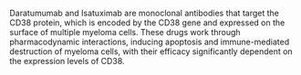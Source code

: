 Daratumumab and Isatuximab are monoclonal antibodies that target the CD38 protein, which is encoded by the CD38 gene and expressed on the surface of multiple myeloma cells. These drugs work through pharmacodynamic interactions, inducing apoptosis and immune-mediated destruction of myeloma cells, with their efficacy significantly dependent on the expression levels of CD38.